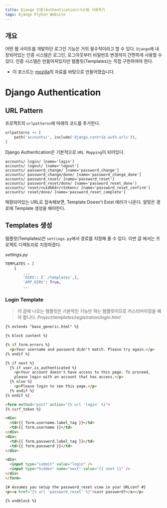 ```yaml
---
title: Django 인증(Authentication)시스템 사용하기
tags: Django Ptyhon Website
---
```

## 개요
어떤 웹 사이트를 개발하던 로그인 기능은 거의 필수적이라고 할 수 있다. `Django`에 내장되어있는 인증 시스템은 로그인, 로그아웃부터 비밀번호 변경까지 간편하게 사용할 수 있다. 인증 시스템은 만들어져있지만 템플릿(Templates)는 직접 구현하여야 한다.

- 이 포스트는 [mozilla](https://developer.mozilla.org/ko/docs/Learn/Server-side/Django/Authentication)의 자료를 바탕으로 만들어졌습니다.
<!--more-->
# Django Authentication
## URL Pattern
프로젝트의 `urlpatterns`에 아래의 코드를 추가한다.
```python
urlpatterns += [
    path('accounts/', include('django.contrib.auth.urls')),
]
```

Django Authentication은 기본적으로 `URL Mapping`이 되어있다. 
```
accounts/ login/ [name='login']
accounts/ logout/ [name='logout']
accounts/ password_change/ [name='password_change']
accounts/ password_change/done/ [name='password_change_done']
accounts/ password_reset/ [name='password_reset']
accounts/ password_reset/done/ [name='password_reset_done']
accounts/ reset/<uidb64>/<token>/ [name='password_reset_confirm']
accounts/ reset/done/ [name='password_reset_complete']
```
매핑되어있는 URL로 접속해보면, Template Doesn't Exist 에러가 나온다. 알맞은 경로에 Template 생성을 해야한다.

## Templates 생성
템플릿(Templates)은 `settings.py`에서 경로를 지정해 줄 수 있다. 이번 글 에서는 프로젝트 디렉토리로 지정하겠다.

*settings.py*
```python
TEMPLATES = [
    {
        ...
        'DIRS': ['./templates',],
        'APP_DIRS': True,
        ...
```

### Login Template
> 이 글에 나오는 템플릿은 기본적인 기능만 하는 템플릿이므로 커스터마이징을 해야 합니다.
*Project/templates/registration/login.html*
```html
{% extends "base_generic.html" %}

{% block content %}

{% if form.errors %}
  <p>Your username and password didn't match. Please try again.</p>
{% endif %}

{% if next %}
  {% if user.is_authenticated %}
    <p>Your account doesn't have access to this page. To proceed,
    please login with an account that has access.</p>
  {% else %}
    <p>Please login to see this page.</p>
  {% endif %}
{% endif %}

<form method="post" action="{% url 'login' %}">
{% csrf_token %}

<div>
  <td>{{ form.username.label_tag }}</td>
  <td>{{ form.username }}</td>
</div>
<div>
  <td>{{ form.password.label_tag }}</td>
  <td>{{ form.password }}</td>
</div>

<div>
  <input type="submit" value="login" />
  <input type="hidden" name="next" value="{{ next }}" />
</div>
</form>

{# Assumes you setup the password_reset view in your URLconf #}
<p><a href="{% url 'password_reset' %}">Lost password?</a></p>

{% endblock %}
```

